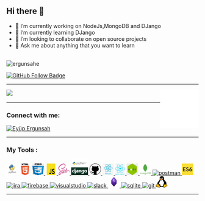 

<h2> Hi there 👋 </h2>

- 🔭 I’m currently working on NodeJs,MongoDB and DJango
- 🌱 I’m currently learning DJango
- 👯 I’m looking to collaborate on open source projects
- 💬 Ask me about anything that you want to learn
<br>
<img src="https://komarev.com/ghpvc/?username=ergunsahe" alt="ergunsahe" />

[![GitHub Follow Badge](https://img.shields.io/github/followers/ergunsahe?label=follow&style=social)](https://github.com/ergunsahe)



<hr>
<p float="center">
   <img src="https://github-readme-stats.vercel.app/api?username=ergunsahe&show_icons=true&theme=tokyonight" width="55%">
  <img src="./animation_500_kd7ngokt.gif" alt="react-native" width="20%" height="20%" align="right">
</p>
<hr>

### Connect with me:

<a href="https://www.linkedin.com/in/ey%C3%BCp-ergunsah-0328581b4/" target="_blank">
    <img src="https://img.shields.io/badge/%20-linkedin-0072b1" alt="Eyüp Ergunsah">
</a>

<hr>

### My Tools :
<p>
<!--✨--><a href="https://www.python.org/" target="_blank"> <img src="./images/python.png" alt="python" width="30" height="30"/></a> <!--✨--><a href="https://www.w3schools.com/html/" target="_blank"> <img src="./images/html.png" alt="html5" width="30" height="30"/></a> <!--✨--><a href="https://www.w3schools.com/css/" target="_blank"> <img src="./images/cascading.png" alt="css3" width="30" height="30"/> </a> <!--✨--><a href="https://developer.mozilla.org/en-US/docs/Web/JavaScript" target="_blank"> <img src="./images/javascript-logo.png" alt="javascript" width="30" height="30"/> </a> <!--✨--><a href="https://sass-lang.com" target="_blank"> <img src="./images/sass.png" alt="sass" width="30" height="30"/> </a> <!--✨--><a href="https://www.djangoproject.com/" target="_blank"> <img src="./images/python-django.png" alt="django" height="40"/> </a> <!--✨--><a href="https://github.com/ergunsahe" target="_blank"> <img src="./images/github.jpg" alt="github" width="30" height="30"/> </a> <!--✨--><a href="https://reactjs.org/" target="_blank"> <img src="./images/react.png" alt="react" width="30" height="30"/> </a> <!--✨--><a href="https://reactnative.dev/" target="_blank"> <img src="./reactnative.jpg" alt="reactnative" height="30"/> </a> <!--✨--><a href="https://nodejs.org" target="_blank"> <img src="./images/nodejs.jpg" alt="nodejs" width="30" height="30"/> </a> <!--✨--><a href="https://www.mongodb.com/" target="_blank"> <img src="./images/mongodb.png" alt="mongodb" width="30" height="30"/> </a> <!--✨--><a href="https://postman.com" target="_blank"> <img src="https://www.vectorlogo.zone/logos/getpostman/getpostman-icon.svg" alt="postman" width="30" height="30"/> </a> <!--✨--><a href="https://www.w3schools.com/js/js_es6.asp" target="_blank"><img src="./es6.jpg" width="30" height="30" alt = "es6" ></a> <!--✨--><a href="https://www.atlassian.com/software/jira" target="_blank"> <img src="https://iconape.com/wp-content/files/ew/71098/svg/jira-3.svg" alt="jira" width="30" height="30"/> </a> <!--✨--><a href="https://firebase.google.com/" target="_blank"> <img src="https://www.vectorlogo.zone/logos/firebase/firebase-icon.svg" alt="firebase" width="30" height="30"/> </a> <!--✨--><a href="https://code.visualstudio.com/" target="_blank"> <img src="https://cdn.worldvectorlogo.com/logos/visual-studio-code-1.svg" alt="visualstudio" width="30" height="30"/> </a> <!--✨--><a href="https://slack.com/intl/en-no/" target="_blank"> <img src="https://cdn.worldvectorlogo.com/logos/slack-new-logo.svg" alt="slack" width="30" height="30"/> </a> <!--✨--><a href="https://getbootstrap.com" target="_blank"> <img src="./images/bootstrap.png" alt="bootstrap" width="30" height="30"/> </a> <!--✨--><a href="https://www.sqlite.org/index.html" target="_blank"> <img src="https://cdn.worldvectorlogo.com/logos/sqlite.svg" alt="sqlite" height="40"/> </a> <!--✨--><a href="https://git-scm.com/" target="_blank"> <img src="https://www.vectorlogo.zone/logos/git-scm/git-scm-icon.svg" alt="git" width="30" height="30"/> </a> <!--✨--><a href="https://www.linux.org/" target="_blank"> <img src="./images/linux.png" alt="linux" width="30" height="30"/> </a>
</p>
<hr>
